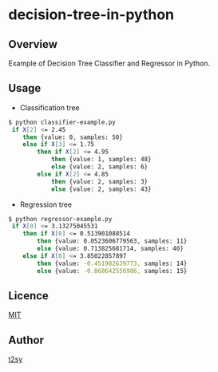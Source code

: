 decision-tree-in-python
====

## Overview
Example of Decision Tree Classifier and Regressor in Python.

## Usage

* Classification tree

```bash
$ python classifier-example.py
 if X[2] <= 2.45
    then {value: 0, samples: 50}
    else if X[3] <= 1.75
        then if X[2] <= 4.95
            then {value: 1, samples: 48}
            else {value: 2, samples: 6}
        else if X[2] <= 4.85
            then {value: 2, samples: 3}
            else {value: 2, samples: 43}
```

* Regression tree

```bash
$ python regressor-example.py
 if X[0] <= 3.13275045531
    then if X[0] <= 0.513901088514
        then {value: 0.0523606779563, samples: 11}
        else {value: 0.713825681714, samples: 40}
    else if X[0] <= 3.85022857897
        then {value: -0.451902639773, samples: 14}
        else {value: -0.868642556986, samples: 15}
```

## Licence
[MIT](http://opensource.org/licenses/MIT)

## Author
[t2sy](https://github.com/fisproject)

